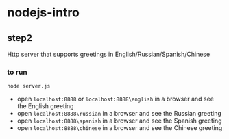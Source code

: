 # nodejs-intro

## step2

Http server that supports greetings in English/Russian/Spanish/Chinese

### to run

  ```node server.js```


  * open ```localhost:8888``` or ```localhost:8888\english``` in a browser and see the English greeting
  * open ```localhost:8888\russian``` in a browser and see the Russian greeting
  * open ```localhost:8888\spanish``` in a browser and see the Spanish greeting
  * open ```localhost:8888\chinese``` in a browser and see the Chinese greeting
